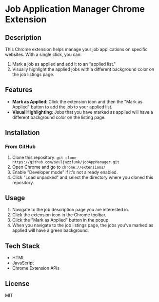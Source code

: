 # Job Application Manager Chrome Extension

## Description

This Chrome extension helps manage your job applications on specific websites. With a single click, you can:

1. Mark a job as applied and add it to an "applied list."
2. Visually highlight the applied jobs with a different background color on the job listings page.

## Features

- **Mark as Applied**: Click the extension icon and then the "Mark as Applied" button to add the job to your applied list.
- **Visual Highlighting**: Jobs that you have marked as applied will have a different background color on the listing page.

## Installation

### From GitHub

1. Clone this repository: `git clone https://github.com/souljazzfunk/jobAppManager.git`
2. Open Chrome and go to `chrome://extensions/`
3. Enable "Developer mode" if it's not already enabled.
4. Click "Load unpacked" and select the directory where you cloned this repository.

## Usage

1. Navigate to the job description page you are interested in.
2. Click the extension icon in the Chrome toolbar.
3. Click the "Mark as Applied" button in the popup.
4. When you navigate to the job listings page, the jobs you've marked as applied will have a green background.

## Tech Stack

- HTML
- JavaScript
- Chrome Extension APIs

## License

MIT
